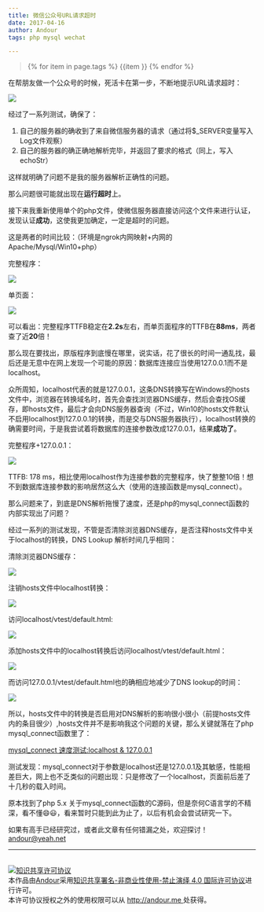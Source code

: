 ```yaml
---
title: 微信公众号URL请求超时
date: 2017-04-16
author: Andour
tags: php mysql wechat

---
```


> {% for item in page.tags %} {{item }} {% endfor %} 

在帮朋友做一个公众号的时候，死活卡在第一步，不断地提示URL请求超时：

![](http://wx1.sinaimg.cn/mw690/006dXdWxgy1feo3fwzzm5j30qi0h8gn8.jpg)

经过了一系列测试，确保了：

1. 自己的服务器的确收到了来自微信服务器的请求（通过将$_SERVER变量写入Log文件观察）
2. 自己的服务器的确正确地解析完毕，并返回了要求的格式（同上，写入echoStr）

这样就明确了问题不是我的服务器解析正确性的问题。

那么问题很可能就出现在**运行超时**上。

接下来我重新使用单个的php文件，使微信服务器直接访问这个文件来进行认证，发现认证**成功**，这使我更加确定，一定是超时的问题。

这是两者的时间比较：（环境是ngrok内网映射+内网的Apache/Mysql/Win10+php）

完整程序：

![](http://wx3.sinaimg.cn/mw690/006dXdWxgy1feo3fxfqcwj30bi06w0su.jpg)

单页面：

![](http://wx2.sinaimg.cn/mw690/006dXdWxgy1feo3fxqw4gj30bg06v3ym.jpg)

可以看出：完整程序TTFB稳定在**2.2s**左右，而单页面程序的TTFB在**88ms**，两者查了近**20**倍！

那么现在要找出，原版程序到底慢在哪里，说实话，花了很长的时间一通乱找，最后还是无意中在网上发现一个可能的原因：数据库连接应当使用127.0.0.1而不是localhost。

众所周知，localhost代表的就是127.0.0.1，这条DNS转换写在Windows的hosts文件中，浏览器在转换域名时，首先会查找浏览器DNS缓存，然后会查找OS缓存，即hosts文件，最后才会向DNS服务器查询（不过，Win10的hosts文件默认不启用localhost到127.0.0.1的转换，而是交与DNS服务器执行），localhost转换的确需要时间，于是我尝试着将数据库的连接参数改成127.0.0.1，结果**成功了**。

完整程序+127.0.0.1：

![](http://wx3.sinaimg.cn/mw690/006dXdWxgy1feo3fy4k3sj30bi05rt8r.jpg)

TTFB: 178 ms，相比使用localhost作为连接参数的完整程序，快了整整10倍！想不到数据库连接参数的影响居然这么大（使用的连接函数是mysql_connect）。

那么问题来了，到底是DNS解析拖慢了速度，还是php的mysql_connect函数的内部实现出了问题？

经过一系列的测试发现，不管是否清除浏览器DNS缓存，是否注释hosts文件中关于localhost的转换，DNS Lookup 解析时间几乎相同：

清除浏览器DNS缓存：

![](http://wx4.sinaimg.cn/mw690/006dXdWxgy1feo3fyo9k7j30lp0gjq3s.jpg)

注销hosts文件中localhost转换：

![](http://wx3.sinaimg.cn/mw690/006dXdWxgy1feo3fz3hepj30kt0e3t90.jpg)

访问localhost/vtest/default.html:

![](http://wx1.sinaimg.cn/mw690/006dXdWxgy1feo3lbixt2j30b906ujrh.jpg)

添加hosts文件中的localhost转换后访问localhost/vtest/default.html：

![](http://wx2.sinaimg.cn/mw690/006dXdWxgy1feo3lbwksoj30ba06saa5.jpg)

而访问127.0.0.1/vtest/default.html也的确相应地减少了DNS lookup的时间：

![](http://wx1.sinaimg.cn/mw690/006dXdWxgy1feo3lfbb08j30b705pt8q.jpg)

所以，hosts文件中的转换是否启用对DNS解析的影响很小很小（前提hosts文件内的条目很少）,hosts文件并不是影响我这个问题的关键，那么关键就落在了php mysql_connect函数里了：

[mysql_connect 速度测试:localhost & 127.0.0.1](/2017/04/16/mysql_connect.html)

测试发现：mysql_connect对于参数是localhost还是127.0.0.1及其敏感，性能相差巨大，网上也不乏类似的问题出现：只是修改了一个localhost，页面前后差了十几秒的载入时间。

原本找到了php 5.x 关于mysql_connect函数的C源码，但是奈何C语言学的不精深，看不懂:smile::smiley:，看来暂时只能到此为止了，以后有机会会尝试研究一下。

如果有高手已经研究过，或者此文章有任何错漏之处，欢迎探讨！<andour@yeah.net>

---
<br />
<a rel="license" href="http://creativecommons.org/licenses/by-nc-nd/4.0/"><img alt="知识共享许可协议" style="border-width:0" src="https://i.creativecommons.org/l/by-nc-nd/4.0/88x31.png" /></a><br />本<span xmlns:dct="http://purl.org/dc/terms/" href="http://purl.org/dc/dcmitype/Text" rel="dct:type">作品</span>由<a xmlns:cc="http://creativecommons.org/ns#" href="http://andour.me" property="cc:attributionName" rel="cc:attributionURL">Andour</a>采用<a rel="license" href="http://creativecommons.org/licenses/by-nc-nd/4.0/">知识共享署名-非商业性使用-禁止演绎 4.0 国际许可协议</a>进行许可。<br />本许可协议授权之外的使用权限可以从 <a xmlns:cc="http://creativecommons.org/ns#" href="http://andour.me" rel="cc:morePermissions">http://andour.me </a> 处获得。
